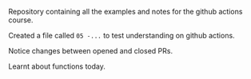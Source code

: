 Repository containing all the examples and notes for the github actions course. 

Created a file called `05 -...` to test understanding on github actions.

Notice changes between opened and closed PRs.

Learnt about functions today.